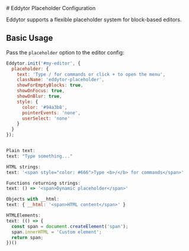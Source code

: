 <!--  --># Eddytor Placeholder Configuration

Eddytor supports a flexible placeholder system for block-based editors.

## Basic Usage

Pass the `placeholder` option to the editor config:

```js
Eddytor.init('#my-editor', {
  placeholder: {
    text: 'Type / for commands or click + to open the menu',
    className: 'eddytor-placeholder',
    showForEmptyBlocks: true,
    showOnFocus: true,
    showOnBlur: true,
    style: {
      color: '#94a3b8',
      pointerEvents: 'none',
      userSelect: 'none'
    }
  }
});


Plain text:
text: "Type something..."

HTML strings:
text: '<span style="color: #666">Type <b>/</b> for commands</span>'

Functions returning strings:
text: () => '<span>Dynamic placeholder</span>'

Objects with __html:
text: { __html: '<span>HTML content</span>' }

HTMLElements:
text: (() => {
  const span = document.createElement('span');
  span.innerHTML = 'Custom element';
  return span;
})()


